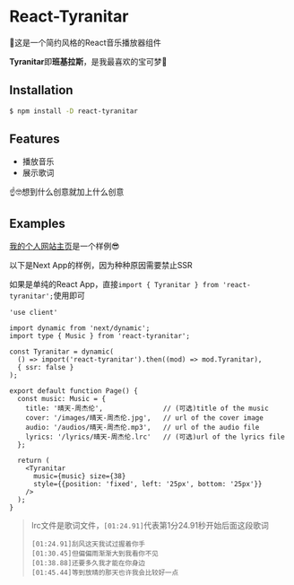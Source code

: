 # React-Tyranitar

🎉这是一个简约风格的React音乐播放器组件

**Tyranitar**即**班基拉斯**，是我最喜欢的宝可梦🥰



## Installation

```sh
$ npm install -D react-tyranitar
```



## Features

- 播放音乐
- 展示歌词

☝️🤓想到什么创意就加上什么创意



## Examples

[我的个人网站主页](https://www.zhuguishihundan.cn/)是一个样例😎

以下是Next App的样例，因为种种原因需要禁止SSR

如果是单纯的React App，直接`import { Tyranitar } from 'react-tyranitar';`使用即可

``` tsx
'use client'

import dynamic from 'next/dynamic';
import type { Music } from 'react-tyranitar';

const Tyranitar = dynamic(
  () => import('react-tyranitar').then((mod) => mod.Tyranitar),
  { ssr: false }
);

export default function Page() {
  const music: Music = {
    title: '晴天-周杰伦',               // (可选)title of the music
    cover: '/images/晴天-周杰伦.jpg',   // url of the cover image
    audio: '/audios/晴天-周杰伦.mp3',   // url of the audio file
    lyrics: '/lyrics/晴天-周杰伦.lrc'   // (可选)url of the lyrics file
  };

  return (
    <Tyranitar 
      music={music} size={38}
      style={{position: 'fixed', left: '25px', bottom: '25px'}}
    />
  );
}
```

> lrc文件是歌词文件，`[01:24.91]`代表第1分24.91秒开始后面这段歌词
>
> ```lrc
> [01:24.91]刮风这天我试过握着你手
> [01:30.45]但偏偏雨渐渐大到我看你不见
> [01:38.88]还要多久我才能在你身边
> [01:45.44]等到放晴的那天也许我会比较好一点
> ```
